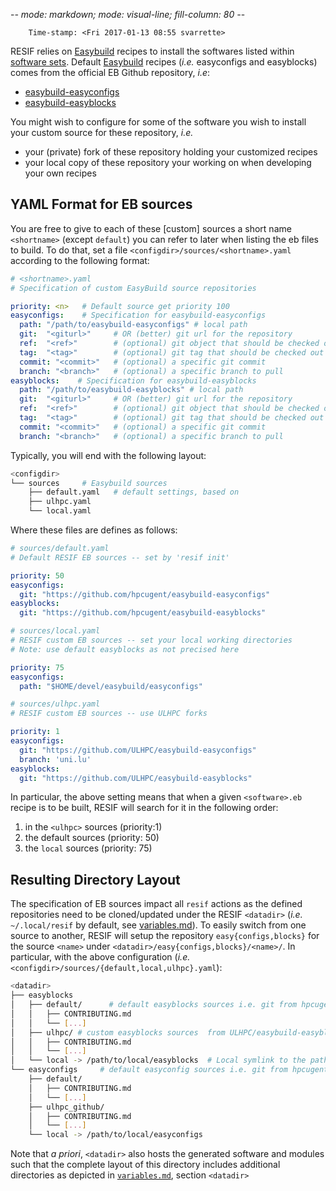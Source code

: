-*- mode: markdown; mode: visual-line; fill-column: 80 -*-

        Time-stamp: <Fri 2017-01-13 08:55 svarrette>

RESIF relies on [Easybuild](https://hpcugent.github.io/easybuild) recipes to install the softwares listed within [software sets](software_sets.md).
Default [Easybuild](https://hpcugent.github.io/easybuild) recipes (_i.e._ easyconfigs and easyblocks) comes from the official EB Github repository, _i.e_:

* [easybuild-easyconfigs](https://github.com/hpcugent/easybuild-easyconfigs)
* [easybuild-easyblocks](https://github.com/hpcugent/easybuild-easyblocks)

You might wish to configure for some of the software you wish to install your custom source for these repository, _i.e._

* your (private) fork of these repository holding your customized recipes
* your local copy of these repository your working on when developing your own recipes

## YAML Format for EB sources

You are free to give to each of these [custom] sources a short name `<shortname>` (except `default`) you can refer to later when listing the eb files to build.
To do that, set a file `<configdir>/sources/<shortname>.yaml` according to the following format:

~~~yaml
# <shortname>.yaml
# Specification of custom EasyBuild source repositories

priority: <n>   # Default source get priority 100
easyconfigs:    # Specification for easybuild-easyconfigs
  path: "/path/to/easybuild-easyconfigs" # local path
  git:  "<giturl>"     # OR (better) git url for the repository
  ref:  "<ref>"        # (optional) git object that should be checked out.
  tag:  "<tag>"        # (optional) git tag that should be checked out
  commit: "<commit>"   # (optional) a specific git commit
  branch: "<branch>"   # (optional) a specific branch to pull
easyblocks:    # Specification for easybuild-easyblocks
  path: "/path/to/easybuild-easyblocks" # local path
  git:  "<giturl>"     # OR (better) git url for the repository
  ref:  "<ref>"        # (optional) git object that should be checked out.
  tag:  "<tag>"        # (optional) git tag that should be checked out
  commit: "<commit>"   # (optional) a specific git commit
  branch: "<branch>"   # (optional) a specific branch to pull
~~~

Typically, you will end with the following layout:

```bash
<configdir>
└── sources     # Easybuild sources
    ├── default.yaml   # default settings, based on
    ├── ulhpc.yaml
    └── local.yaml
```

Where these files are defines as follows:

~~~yaml
# sources/default.yaml
# Default RESIF EB sources -- set by 'resif init'

priority: 50
easyconfigs:
  git: "https://github.com/hpcugent/easybuild-easyconfigs"
easyblocks:
  git: "https://github.com/hpcugent/easybuild-easyblocks"
~~~

~~~yaml
# sources/local.yaml
# RESIF custom EB sources -- set your local working directories
# Note: use default easyblocks as not precised here

priority: 75
easyconfigs:
  path: "$HOME/devel/easybuild/easyconfigs"
~~~

~~~yaml
# sources/ulhpc.yaml
# RESIF custom EB sources -- use ULHPC forks

priority: 1
easyconfigs:
  git: "https://github.com/ULHPC/easybuild-easyconfigs"
  branch: 'uni.lu'
easyblocks:
  git: "https://github.com/ULHPC/easybuild-easyblocks"
~~~

In particular, the above setting means that when a given `<software>.eb` recipe is to be built, RESIF will search for it in the following order:

1. in the `<ulhpc>` sources (priority:1)
2. the default sources (priority: 50)
3. the `local` sources (priority: 75)

## Resulting Directory Layout

The specification of EB sources impact all `resif` actions as the defined repositories need to be cloned/updated under the RESIF `<datadir>` (_i.e._ `~/.local/resif` by default, see [variables.md](variables.md)).
To easily switch from one source to another, RESIF will setup the repository `easy{configs,blocks}` for the source `<name>` under `<datadir>/easy{configs,blocks}/<name>/`.
In particular, with the above configuration (_i.e._ `<configdir>/sources/{default,local,ulhpc}.yaml`):

```bash
<datadir>
├── easyblocks
│   ├── default/      # default easyblocks sources i.e. git from hpcugent/easybuild-easyblocks
│   │   ├── CONTRIBUTING.md
│   │   └── [...]
│   ├── ulhpc/ # custom easyblocks sources  from ULHPC/easybuild-easyblocks fork
│   │   ├── CONTRIBUTING.md
│   │   └── [...]
│   └── local -> /path/to/local/easyblocks  # Local symlink to the path
└── easyconfigs     # default easyconfig sources i.e. git from hpcugent/easybuild-easyblocks
    ├── default/
    │   ├── CONTRIBUTING.md
    │   └── [...]
    ├── ulhpc_github/
    │   ├── CONTRIBUTING.md
    │   └── [...]
    └── local -> /path/to/local/easyconfigs
```

Note that _a priori_, `<datadir>` also hosts the generated software and modules such that the complete layout of this directory includes additional directories as depicted in [`variables.md`](variables.md), section `<datadir>`
